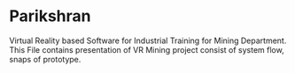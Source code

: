 # Parikshran
Virtual Reality based Software for Industrial Training for Mining Department.
This File contains presentation of VR Mining project consist of system flow, snaps of prototype.

